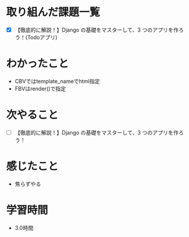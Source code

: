 # 取り組んだ課題一覧

- [x] 【徹底的に解説！】Django の基礎をマスターして、3 つのアプリを作ろう！(Todoアプリ)

# わかったこと

- CBVではtemplate_nameでhtml指定
- FBVはrender()で指定    

# 次やること

- [ ] 【徹底的に解説！】Django の基礎をマスターして、3 つのアプリを作ろう！

# 感じたこと

- 焦らずやる

# 学習時間

- 3.0時間